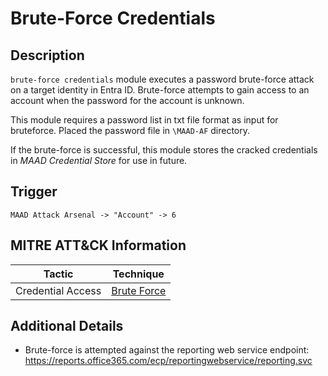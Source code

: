 # Brute-Force Credentials

## Description
`brute-force credentials` module executes a password brute-force attack on a target identity in Entra ID. Brute-force attempts to gain access to an account when the password for the account is unknown. 

This module requires a password list in txt file format as input for bruteforce. Placed the password file in `\MAAD-AF` directory.

If the brute-force is successful, this module stores the cracked credentials in *MAAD Credential Store* for use in future.

## Trigger
```
MAAD Attack Arsenal -> "Account" -> 6
```

## MITRE ATT&CK Information

| Tactic         | Technique                                                                                                                                                                                                                                     |
| -------------- | --------------------------------------------------------------------------------------------------------------------------------------------------------------------------------------------------------------------------------------------- |
| Credential Access | [Brute Force](https://attack.mitre.org/techniques/T1110/)|

## Additional Details

* Brute-force is attempted against the reporting web service endpoint: https://reports.office365.com/ecp/reportingwebservice/reporting.svc
